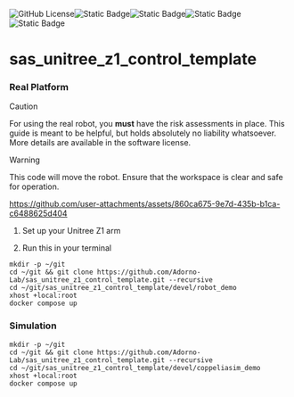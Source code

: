 ![GitHub License](https://img.shields.io/github/license/Adorno-Lab/sas_robot_driver_unitree_z1)![Static Badge](https://img.shields.io/badge/ROS2-Jazzy-blue)![Static Badge](https://img.shields.io/badge/powered_by-DQ_Robotics-red)![Static Badge](https://img.shields.io/badge/SmartArmStack-green)![Static Badge](https://img.shields.io/badge/Ubuntu-24.04_LTS-orange)

# sas_unitree_z1_control_template


### Real Platform

> [!CAUTION]
> For using the real robot, you **must** have the risk assessments in place. 
> This guide is meant to be helpful, but holds absolutely no liability whatsoever. More details are available in the software license.

> [!WARNING]
> This code will move the robot. Ensure that the workspace is clear and safe for operation.



https://github.com/user-attachments/assets/860ca675-9e7d-435b-b1ca-c6488625d404






1. Set up your Unitree Z1 arm

2. Run this in your terminal


```shell
mkdir -p ~/git
cd ~/git && git clone https://github.com/Adorno-Lab/sas_unitree_z1_control_template.git --recursive
cd ~/git/sas_unitree_z1_control_template/devel/robot_demo
xhost +local:root
docker compose up
```

### Simulation 

```shell
mkdir -p ~/git
cd ~/git && git clone https://github.com/Adorno-Lab/sas_unitree_z1_control_template.git --recursive
cd ~/git/sas_unitree_z1_control_template/devel/coppeliasim_demo
xhost +local:root
docker compose up
```
